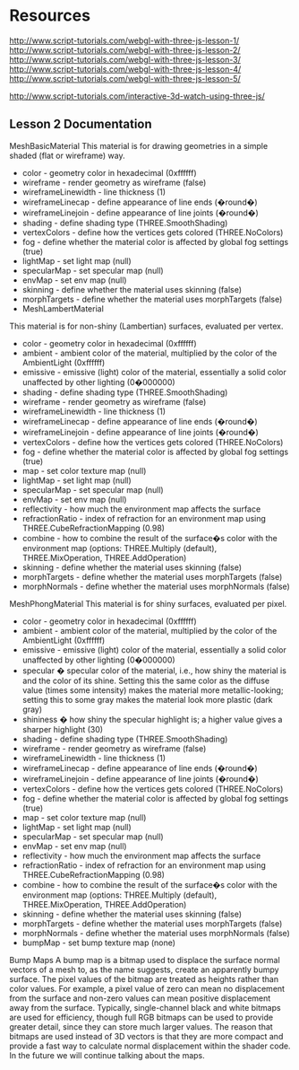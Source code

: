 Resources
===============================

http://www.script-tutorials.com/webgl-with-three-js-lesson-1/
http://www.script-tutorials.com/webgl-with-three-js-lesson-2/
http://www.script-tutorials.com/webgl-with-three-js-lesson-3/
http://www.script-tutorials.com/webgl-with-three-js-lesson-4/
http://www.script-tutorials.com/webgl-with-three-js-lesson-5/

http://www.script-tutorials.com/interactive-3d-watch-using-three-js/


Lesson 2 Documentation
---------------------------

MeshBasicMaterial
This material is for drawing geometries in a simple shaded (flat or wireframe) way.

- color - geometry color in hexadecimal (0xffffff)
- wireframe - render geometry as wireframe (false)
- wireframeLinewidth - line thickness (1)
- wireframeLinecap - define appearance of line ends (�round�)
- wireframeLinejoin - define appearance of line joints (�round�)
- shading - define shading type (THREE.SmoothShading)
- vertexColors - define how the vertices gets colored (THREE.NoColors)
- fog - define whether the material color is affected by global fog settings (true)
- lightMap - set light map (null)
- specularMap - set specular map (null)
- envMap - set env map (null)
- skinning - define whether the material uses skinning (false)
- morphTargets - define whether the material uses morphTargets (false)
- MeshLambertMaterial

This material is for non-shiny (Lambertian) surfaces, evaluated per vertex.

- color - geometry color in hexadecimal (0xffffff)
- ambient - ambient color of the material, multiplied by the color of the AmbientLight (0xffffff)
- emissive - emissive (light) color of the material, essentially a solid color unaffected by other lighting (0�000000)
- shading - define shading type (THREE.SmoothShading)
- wireframe - render geometry as wireframe (false)
- wireframeLinewidth - line thickness (1)
- wireframeLinecap - define appearance of line ends (�round�)
- wireframeLinejoin - define appearance of line joints (�round�)
- vertexColors - define how the vertices gets colored (THREE.NoColors)
- fog - define whether the material color is affected by global fog settings (true)
- map - set color texture map (null)
- lightMap - set light map (null)
- specularMap - set specular map (null)
- envMap - set env map (null)
- reflectivity - how much the environment map affects the surface
- refractionRatio - index of refraction for an environment map using THREE.CubeRefractionMapping (0.98)
- combine - how to combine the result of the surface�s color with the environment map (options: THREE.Multiply (default), THREE.MixOperation, THREE.AddOperation)
- skinning - define whether the material uses skinning (false)
- morphTargets - define whether the material uses morphTargets (false)
- morphNormals - define whether the material uses morphNormals (false)

MeshPhongMaterial
This material is for shiny surfaces, evaluated per pixel.

- color - geometry color in hexadecimal (0xffffff)
- ambient - ambient color of the material, multiplied by the color of the AmbientLight (0xffffff)
- emissive - emissive (light) color of the material, essentially a solid color unaffected by other lighting (0�000000)
- specular � specular color of the material, i.e., how shiny the material is and the color of its shine. Setting this the same color as the diffuse value (times some intensity) makes the material more metallic-looking; setting this to some gray makes the material look more plastic (dark gray)
- shininess � how shiny the specular highlight is; a higher value gives a sharper highlight (30)
- shading - define shading type (THREE.SmoothShading)
- wireframe - render geometry as wireframe (false)
- wireframeLinewidth - line thickness (1)
- wireframeLinecap - define appearance of line ends (�round�)
- wireframeLinejoin - define appearance of line joints (�round�)
- vertexColors - define how the vertices gets colored (THREE.NoColors)
- fog - define whether the material color is affected by global fog settings (true)
- map - set color texture map (null)
- lightMap - set light map (null)
- specularMap - set specular map (null)
- envMap - set env map (null)
- reflectivity - how much the environment map affects the surface
- refractionRatio - index of refraction for an environment map using THREE.CubeRefractionMapping (0.98)
- combine - how to combine the result of the surface�s color with the environment map (options: THREE.Multiply (default), THREE.MixOperation, THREE.AddOperation)
- skinning - define whether the material uses skinning (false)
- morphTargets - define whether the material uses morphTargets (false)
- morphNormals - define whether the material uses morphNormals (false)
- bumpMap - set bump texture map (none)

Bump Maps
A bump map is a bitmap used to displace the surface normal vectors of a mesh to, as the name suggests, create an apparently bumpy surface. The pixel values of the bitmap are treated as heights rather than color values. For example, a pixel value of zero can mean no displacement from the surface and non-zero values can mean positive displacement away from the surface. Typically, single-channel black and white bitmaps are used for efficiency, though full RGB bitmaps can be used to provide greater detail, since they can store much larger values. The reason that bitmaps are used instead of 3D vectors is that they are more compact and provide a fast way to calculate normal displacement within the shader code. In the future we will continue talking about the maps.